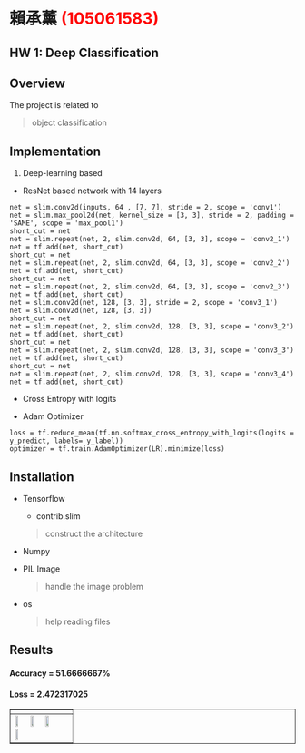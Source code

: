 # 賴承薰 <span style="color:red">(105061583)</span>

## HW 1: Deep Classification

## Overview
The project is related to 
>object classification


## Implementation
1. Deep-learning based


* ResNet based network with 14 layers

```
net = slim.conv2d(inputs, 64 , [7, 7], stride = 2, scope = 'conv1')
net = slim.max_pool2d(net, kernel_size = [3, 3], stride = 2, padding = 'SAME', scope = 'max_pool1')
short_cut = net
net = slim.repeat(net, 2, slim.conv2d, 64, [3, 3], scope = 'conv2_1')
net = tf.add(net, short_cut)
short_cut = net
net = slim.repeat(net, 2, slim.conv2d, 64, [3, 3], scope = 'conv2_2')
net = tf.add(net, short_cut)
short_cut = net
net = slim.repeat(net, 2, slim.conv2d, 64, [3, 3], scope = 'conv2_3')
net = tf.add(net, short_cut)
net = slim.conv2d(net, 128, [3, 3], stride = 2, scope = 'conv3_1')
net = slim.conv2d(net, 128, [3, 3])
short_cut = net
net = slim.repeat(net, 2, slim.conv2d, 128, [3, 3], scope = 'conv3_2')
net = tf.add(net, short_cut)
short_cut = net
net = slim.repeat(net, 2, slim.conv2d, 128, [3, 3], scope = 'conv3_3')
net = tf.add(net, short_cut)
short_cut = net
net = slim.repeat(net, 2, slim.conv2d, 128, [3, 3], scope = 'conv3_4')
net = tf.add(net, short_cut)
```

* Cross Entropy with logits

* Adam Optimizer

```
loss = tf.reduce_mean(tf.nn.softmax_cross_entropy_with_logits(logits = y_predict, labels= y_label))
optimizer = tf.train.AdamOptimizer(LR).minimize(loss)
```

## Installation
* Tensorflow
    
    
    * contrib.slim
    
    
    > construct the architecture

* Numpy

* PIL Image


    > handle the image problem

* os


    > help reading files


## Results
#### Accuracy = 51.6666667%
#### Loss     = 2.472317025
<table border=1>
<tr>
<td>
</td>
</tr>

<tr>
<td>
<img src="placeholder.jpg" width="24%"/>
<img src="placeholder.jpg" width="24%"/>
<img src="placeholder.jpg" width="24%"/>
<img src="placeholder.jpg" width="24%"/>
</td>
</tr>

</table>


